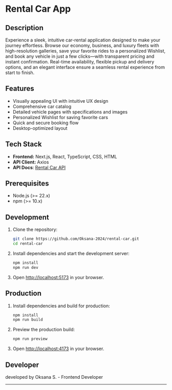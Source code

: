 # Rental Car App

## Description

Experience a sleek, intuitive car-rental application designed to make your journey effortless. Browse our economy, business, and luxury fleets with high-resolution galleries, save your favorite rides to a personalized Wishlist, and book any vehicle in just a few clicks—with transparent pricing and instant confirmation. Real-time availability, flexible pickup and delivery options, and an elegant interface ensure a seamless rental experience from start to finish.

## Features

* Visually appealing UI with intuitive UX design
* Comprehensive car catalog
* Detailed vehicle pages with specifications and images
* Personalized Wishlist for saving favorite cars
* Quick and secure booking flow
* Desktop-optimized layout

## Tech Stack

* **Frontend:** Next.js, React, TypeScript, CSS, HTML
* **API Client:** Axios
* **API Docs**: [Rental Car API](https://car-rental-api.goit.global/api-docs/)

## Prerequisites

* Node.js (>= 22.x)
* npm (>= 10.x)

## Development

1. Clone the repository:

   ```bash
   git clone https://github.com/Oksana-2024/rental-car.git
   cd rental-car
   ```
2. Install dependencies and start the development server:

   ```bash
   npm install
   npm run dev
   ```
3. Open [http://localhost:5173](http://localhost:5173) in your browser.

## Production

1. Install dependencies and build for production:

   ```bash
   npm install
   npm run build
   ```
2. Preview the production build:

   ```bash
   npm run preview
   ```
3. Open [http://localhost:4173](http://localhost:4173) in your browser.

## Developer

developed by Oksana S. - Frontend Developer

---

